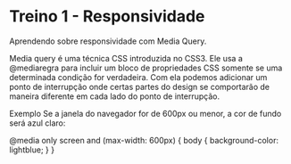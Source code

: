 # Treino 1 - Responsividade
Aprendendo sobre responsividade com Media Query.

Media query é uma técnica CSS introduzida no CSS3.
Ele usa a @mediaregra para incluir um bloco de propriedades CSS somente se uma determinada condição for verdadeira.
Com ela podemos adicionar um ponto de interrupção onde certas partes do design se comportarão de maneira diferente em cada lado do ponto de interrupção.

Exemplo
Se a janela do navegador for de 600px ou menor, a cor de fundo será azul claro:

@media only screen and (max-width: 600px) {
  body {
    background-color: lightblue;
  }
}
